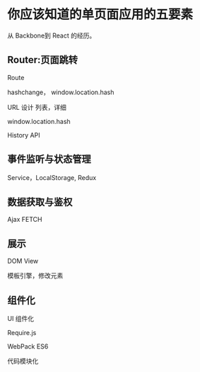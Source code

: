 你应该知道的单页面应用的五要素 
===

从 Backbone到 React 的经历。

Router:页面跳转
---

Route

hashchange， window.location.hash

URL 设计 列表，详细

window.location.hash

History API

事件监听与状态管理
---

Service，LocalStorage, Redux

数据获取与鉴权
---

Ajax FETCH

展示
---

DOM
View

模板引擎，修改元素


组件化
---

UI 组件化

Require.js

WebPack ES6 

代码模块化
 
